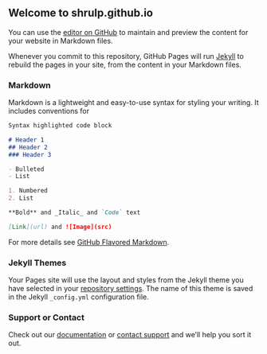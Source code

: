 ## Welcome to shrulp.github.io

You can use the [editor on GitHub](https://github.com/Shrulp/shrulp.github.io/edit/master/README.md) to maintain and preview the content for your website in Markdown files.

Whenever you commit to this repository, GitHub Pages will run [Jekyll](https://jekyllrb.com/) to rebuild the pages in your site, from the content in your Markdown files.

### Markdown

Markdown is a lightweight and easy-to-use syntax for styling your writing. It includes conventions for

```markdown
Syntax highlighted code block

# Header 1
## Header 2
### Header 3

- Bulleted
- List

1. Numbered
2. List

**Bold** and _Italic_ and `Code` text

[Link](url) and ![Image](src)
```

For more details see [GitHub Flavored Markdown](https://guides.github.com/features/mastering-markdown/).

### Jekyll Themes

Your Pages site will use the layout and styles from the Jekyll theme you have selected in your [repository settings](https://github.com/Shrulp/shrulp.github.io/settings). The name of this theme is saved in the Jekyll `_config.yml` configuration file.

### Support or Contact

Check out our [documentation](http://shrulp.readthedocs.io) or [contact support](https://github.com/contact) and we’ll help you sort it out.

